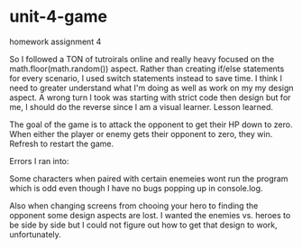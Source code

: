 # unit-4-game
homework assignment 4

So I followed a TON of tutroirals online and really heavy focused on the math.floor(math.random()) aspect. Rather than creating if/else statements for every scenario, I used switch statements instead to save time. I think I need to greater understand what I'm doing as well as work on my my design aspect. A wrong turn I took was starting with strict code then design but for me, I should do the reverse since I am a visual learner. Lesson learned.

The goal of the game is to attack the opponent to get their HP down to zero. When either the player or enemy gets their opponent to zero, they win. Refresh to restart the game.

Errors I ran into:

Some characters when paired with certain enemeies wont run the program which is odd even though I have no bugs popping up in console.log.

Also when changing screens from chooing your hero to finding the opponent some design aspects are lost. I wanted the enemies vs. heroes to be side by side but I could not figure out how to get that design to work, unfortunately.
